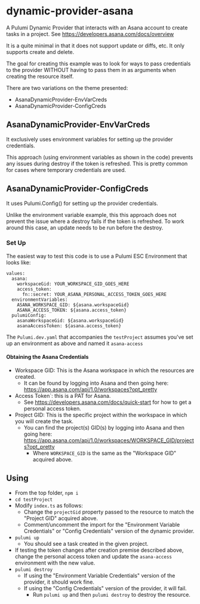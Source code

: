 # dynamic-provider-asana
A Pulumi Dynamic Provider that interacts with an Asana account to create tasks in a project.
See https://developers.asana.com/docs/overview

It is a quite minimal in that it does not support update or diffs, etc. 
It only supports create and delete.

The goal for creating this example was to look for ways to pass credentials to the provider WITHOUT having to pass them in as arguments when creating the resource itself.

There are two variations on the theme presented:
* AsanaDynamicProvider-EnvVarCreds
* AsanaDynamicProvider-ConfigCreds

## AsanaDynamicProvider-EnvVarCreds
It exclusively uses environment variables for setting up the provider credentials.

This approach (using environment variables as shown in the code) prevents any issues during destroy if the token is refreshed.
This is pretty common for cases where temporary credentials are used.

## AsanaDynamicProvider-ConfigCreds
It uses Pulumi.Config() for setting up the provider credentials.

Unlike the environment variable example, this this approach does not prevent the issue where a destroy fails if the token is refreshed.
To work around this case, an update needs to be run before the destroy.

### Set Up
The easiest way to test this code is to use a Pulumi ESC Environment that looks like:
```
values:
  asana:
    workspaceGid: YOUR_WORKSPACE_GID_GOES_HERE
    access_token:
      fn::secret: YOUR_ASANA_PERSONAL_ACCESS_TOKEN_GOES_HERE
  environmentVariables:
    ASANA_WORKSPACE_GID: ${asana.workspaceGid}
    ASANA_ACCESS_TOKEN: ${asana.access_token}
  pulumiConfig:
    asanaWorkspaceGid: ${asana.workspaceGid}
    asanaAccessToken: ${asana.access_token}
```

The `Pulumi.dev.yaml` that accompanies the `testProject` assumes you've set up an environment as above and named it `asana-access`

#### Obtaining the Asana Credentials
* Workspace GID: This is the Asana workspace in which the resources are created. 
  * It can be found by logging into Asana and then going here: https://app.asana.com/api/1.0/workspaces?opt_pretty
* Access Token`: this is a PAT for Asana.
  * See https://developers.asana.com/docs/quick-start for how to get a personal access token.
* Project GID: This is the specific project within the workspace in which you will create the task.
  * You can find the project(s) GID(s) by logging into Asana and then going here: https://app.asana.com/api/1.0/workspaces/WORKSPACE_GID/projects?opt_pretty
    * Where `WORKSPACE_GID` is the same as the "Workspace GID" acquired above.

## Using
* From the top folder, `npm i`
* `cd testProject`
* Modify `index.ts` as follows:
  * Change the `projectGid` property passed to the resource to match the "Project GID" acquired above.
  * Comment/uncomment the import for the "Environment Variable Credentials" or "Config Credentials" version of the dynamic provider.
* `pulumi up`
   * You should see a task created in the given project.
* If testing the token changes after creation premise described above, change the personal access token and update the `asana-access` environment with the new value.
* `pulumi destroy`
  * If using the "Environment Variable Credentials" version of the provider, it should work fine.
  * If using the "Config Credentials" version of the provider, it will fail.
    * Run `pulumi up` and then `pulumi destroy` to destroy the resource.
